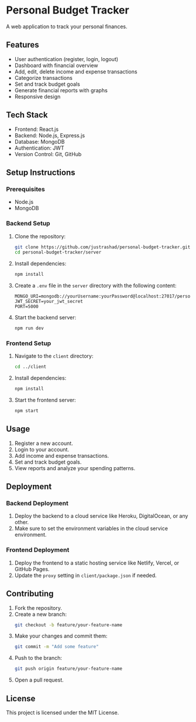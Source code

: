 # Personal Budget Tracker

A web application to track your personal finances.

## Features

- User authentication (register, login, logout)
- Dashboard with financial overview
- Add, edit, delete income and expense transactions
- Categorize transactions
- Set and track budget goals
- Generate financial reports with graphs
- Responsive design

## Tech Stack

- Frontend: React.js
- Backend: Node.js, Express.js
- Database: MongoDB
- Authentication: JWT
- Version Control: Git, GitHub

## Setup Instructions

### Prerequisites

- Node.js
- MongoDB

### Backend Setup

1. Clone the repository:
   ```bash
   git clone https://github.com/justrashad/personal-budget-tracker.git
   cd personal-budget-tracker/server
   ```

2. Install dependencies:
   ```bash
   npm install
   ```

3. Create a `.env` file in the `server` directory with the following content:
   ```dotenv
   MONGO_URI=mongodb://yourUsername:yourPassword@localhost:27017/personalBudgetTracker
   JWT_SECRET=your_jwt_secret
   PORT=5000
   ```

4. Start the backend server:
   ```bash
   npm run dev
   ```

### Frontend Setup

1. Navigate to the `client` directory:
   ```bash
   cd ../client
   ```

2. Install dependencies:
   ```bash
   npm install
   ```

3. Start the frontend server:
   ```bash
   npm start
   ```

## Usage

1. Register a new account.
2. Login to your account.
3. Add income and expense transactions.
4. Set and track budget goals.
5. View reports and analyze your spending patterns.

## Deployment

### Backend Deployment

1. Deploy the backend to a cloud service like Heroku, DigitalOcean, or any other.
2. Make sure to set the environment variables in the cloud service environment.

### Frontend Deployment

1. Deploy the frontend to a static hosting service like Netlify, Vercel, or GitHub Pages.
2. Update the `proxy` setting in `client/package.json` if needed.

## Contributing

1. Fork the repository.
2. Create a new branch:
   ```bash
   git checkout -b feature/your-feature-name
   ```
3. Make your changes and commit them:
   ```bash
   git commit -m "Add some feature"
   ```
4. Push to the branch:
   ```bash
   git push origin feature/your-feature-name
   ```
5. Open a pull request.

## License

This project is licensed under the MIT License.
